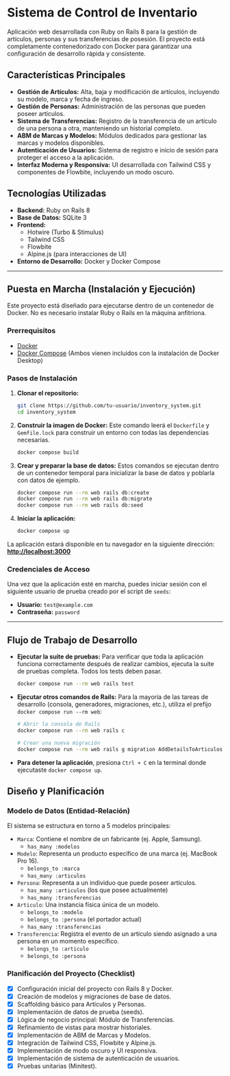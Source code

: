 # Sistema de Control de Inventario

Aplicación web desarrollada con Ruby on Rails 8 para la gestión de artículos, personas y sus transferencias de posesión. El proyecto está completamente contenedorizado con Docker para garantizar una configuración de desarrollo rápida y consistente.

## Características Principales

- **Gestión de Artículos:** Alta, baja y modificación de artículos, incluyendo su modelo, marca y fecha de ingreso.
- **Gestión de Personas:** Administración de las personas que pueden poseer artículos.
- **Sistema de Transferencias:** Registro de la transferencia de un artículo de una persona a otra, manteniendo un historial completo.
- **ABM de Marcas y Modelos:** Módulos dedicados para gestionar las marcas y modelos disponibles.
- **Autenticación de Usuarios:** Sistema de registro e inicio de sesión para proteger el acceso a la aplicación.
- **Interfaz Moderna y Responsiva:** UI desarrollada con Tailwind CSS y componentes de Flowbite, incluyendo un modo oscuro.

## Tecnologías Utilizadas

- **Backend:** Ruby on Rails 8
- **Base de Datos:** SQLite 3
- **Frontend:**
  - Hotwire (Turbo & Stimulus)
  - Tailwind CSS
  - Flowbite
  - Alpine.js (para interacciones de UI)
- **Entorno de Desarrollo:** Docker y Docker Compose

---

## Puesta en Marcha (Instalación y Ejecución)

Este proyecto está diseñado para ejecutarse dentro de un contenedor de Docker. No es necesario instalar Ruby o Rails en la máquina anfitriona.

### Prerrequisitos

- [Docker](https://www.docker.com/)
- [Docker Compose](https://docs.docker.com/compose/)
  (Ambos vienen incluidos con la instalación de Docker Desktop)

### Pasos de Instalación

1.  **Clonar el repositorio:**
    ```bash
    git clone https://github.com/tu-usuario/inventory_system.git
    cd inventory_system
    ```

2.  **Construir la imagen de Docker:**
    Este comando leerá el `Dockerfile` y `Gemfile.lock` para construir un entorno con todas las dependencias necesarias.
    ```bash
    docker compose build
    ```

3.  **Crear y preparar la base de datos:**
    Estos comandos se ejecutan dentro de un contenedor temporal para inicializar la base de datos y poblarla con datos de ejemplo.
    ```bash
    docker compose run --rm web rails db:create
    docker compose run --rm web rails db:migrate
    docker compose run --rm web rails db:seed
    ```

4.  **Iniciar la aplicación:**
    ```bash
    docker compose up
    ```

La aplicación estará disponible en tu navegador en la siguiente dirección: **[http://localhost:3000](http://localhost:3000)**

### Credenciales de Acceso

Una vez que la aplicación esté en marcha, puedes iniciar sesión con el siguiente usuario de prueba creado por el script de `seeds`:

-   **Usuario:** `test@example.com`
-   **Contraseña:** `password`

---

## Flujo de Trabajo de Desarrollo

-   **Ejecutar la suite de pruebas:**
    Para verificar que toda la aplicación funciona correctamente después de realizar cambios, ejecuta la suite de pruebas completa. Todos los tests deben pasar.
    ```bash
    docker compose run --rm web rails test
    ```

-   **Ejecutar otros comandos de Rails:**
    Para la mayoría de las tareas de desarrollo (consola, generadores, migraciones, etc.), utiliza el prefijo `docker compose run --rm web`:
    ```bash
    # Abrir la consola de Rails
    docker compose run --rm web rails c

    # Crear una nueva migración
    docker compose run --rm web rails g migration AddDetailsToArticulos
    ```

-   **Para detener la aplicación**, presiona `Ctrl + C` en la terminal donde ejecutaste `docker compose up`.

## Diseño y Planificación

### Modelo de Datos (Entidad-Relación)

El sistema se estructura en torno a 5 modelos principales:

-   `Marca`: Contiene el nombre de un fabricante (ej. Apple, Samsung).
    -   `has_many :modelos`
-   `Modelo`: Representa un producto específico de una marca (ej. MacBook Pro 16).
    -   `belongs_to :marca`
    -   `has_many :articulos`
-   `Persona`: Representa a un individuo que puede poseer artículos.
    -   `has_many :articulos` (los que posee actualmente)
    -   `has_many :transferencias`
-   `Articulo`: Una instancia física única de un modelo.
    -   `belongs_to :modelo`
    -   `belongs_to :persona` (el portador actual)
    -   `has_many :transferencias`
-   `Transferencia`: Registra el evento de un artículo siendo asignado a una persona en un momento específico.
    -   `belongs_to :articulo`
    -   `belongs_to :persona`

### Planificación del Proyecto (Checklist)

- [x] Configuración inicial del proyecto con Rails 8 y Docker.
- [x] Creación de modelos y migraciones de base de datos.
- [x] Scaffolding básico para Artículos y Personas.
- [x] Implementación de datos de prueba (seeds).
- [x] Lógica de negocio principal: Módulo de Transferencias.
- [x] Refinamiento de vistas para mostrar historiales.
- [x] Implementación de ABM de Marcas y Modelos.
- [x] Integración de Tailwind CSS, Flowbite y Alpine.js.
- [x] Implementación de modo oscuro y UI responsiva.
- [x] Implementación de sistema de autenticación de usuarios.
- [x] Pruebas unitarias (Minitest).